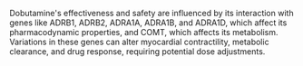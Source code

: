 Dobutamine's effectiveness and safety are influenced by its interaction with genes like ADRB1, ADRB2, ADRA1A, ADRA1B, and ADRA1D, which affect its pharmacodynamic properties, and COMT, which affects its metabolism. Variations in these genes can alter myocardial contractility, metabolic clearance, and drug response, requiring potential dose adjustments.